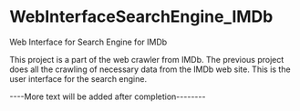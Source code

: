 # WebInterfaceSearchEngine_IMDb
Web Interface for Search Engine for IMDb

This project is a part of the web crawler from IMDb.
The previous project does all the crawling of necessary data from the IMDb web site.
This is the user interface for the search engine.

----More text will be added after completion--------
